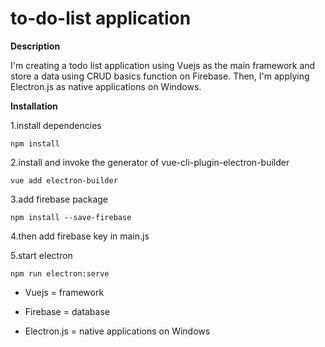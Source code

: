 # to-do-list application

**Description**

I'm creating a todo list application using Vuejs as the main framework and store a data using CRUD basics function on Firebase. Then, I'm applying Electron.js as native applications on Windows.

**Installation**

1.install dependencies
```
npm install
```

2.install and invoke the generator of vue-cli-plugin-electron-builder
```
vue add electron-builder
```

3.add firebase package
```
npm install --save-firebase
```

4.then add firebase key in main.js

5.start electron
```
npm run electron:serve
```

* Vuejs = framework

* Firebase = database

* Electron.js = native applications on Windows

